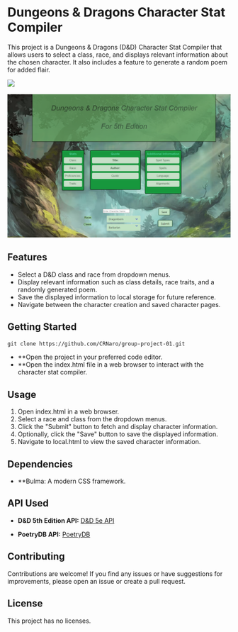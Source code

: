 # Dungeons & Dragons Character Stat Compiler

This project is a Dungeons & Dragons (D&D) Character Stat Compiler that allows users to select a class, race, and displays relevant information about the chosen character. It also includes a feature to generate a random poem for added flair.


<img src="Develop/Images/Demo.png"/>

![D&D Stat Compiler Screenshot](./assets/images/Demo.png)



## Features

- Select a D&D class and race from dropdown menus.
- Display relevant information such as class details, race traits, and a randomly generated poem.
- Save the displayed information to local storage for future reference.
- Navigate between the character creation and saved character pages.


## Getting Started

    git clone https://github.com/CRNaro/group-project-01.git

- **Open the project in your preferred code editor.
- **Open the index.html file in a web browser to interact with the character stat compiler.


## Usage
1. Open index.html in a web browser.
2. Select a race and class from the dropdown menus.
3. Click the "Submit" button to fetch and display character information.
4. Optionally, click the "Save" button to save the displayed information.
5. Navigate to local.html to view the saved character information.


## Dependencies
- **Bulma: A modern CSS framework.


## API Used

- **D&D 5th Edition API:** [D&D 5e API](https://www.dnd5eapi.co/docs/#overview)

- **PoetryDB API:** [PoetryDB](https://github.com/thundercomb/poetrydb/tree/master)

## Contributing
Contributions are welcome! If you find any issues or have suggestions for improvements, please open an issue or create a pull request.


## License
This project has no licenses.
